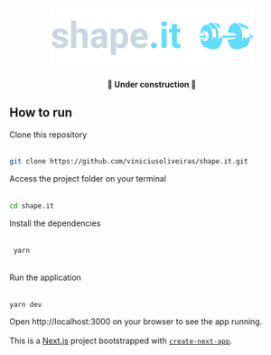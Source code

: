 <h1 align="center">
  <img alt="shape.it" title="shape.it" src=".github/logo.png" />
</h1>

<h4 align='center'>🚧 Under construction 🚧</h4>

## How to run

Clone this repository

```bash

git clone https://github.com/viniciusoliveiras/shape.it.git

```

Access the project folder on your terminal

```bash

cd shape.it

```
Install the dependencies
```bash

 yarn
 
```

Run the application

```bash

yarn dev

```
Open http://localhost:3000 on your browser to see the app running. <br/>
<br/>
This is a [Next.js](https://nextjs.org/) project bootstrapped with [`create-next-app`](https://github.com/vercel/next.js/tree/canary/packages/create-next-app).
